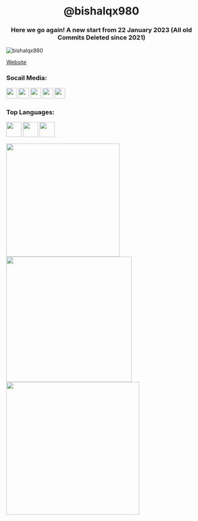 <h1 align="center">@bishalqx980</h1>
<h3 align="center">Here we go again! A new start from 22 January 2023 (All old Commits Deleted since 2021)</h3>
<p align="left"> <img src="https://komarev.com/ghpvc/?username=bishalqx980&label=Profile%20views&color=0096FF&style=flat" alt="bishalqx980"></p>
<a href="https://bishalqx980.github.io/">Website</a>
<h3 align="left">Socail Media:</h3>
<a href="mailto:bishalqx680@gmail.com"><img src="https://bishalqx980.github.io/bishalqx980/images/Mail.png" alt="" width="28px"></a>
<a href="http://facebook.com/bishalqx980"><img src="https://bishalqx980.github.io/bishalqx980/images/Facebook.png" alt="" width="28px"></a>
<a href="http://twitter.com/bishalqx980"><img src="https://bishalqx980.github.io/bishalqx980/images/Twitter.png" alt="" width="28px"></a>
<a href="http://t.me/bishalqx980"><img src="https://bishalqx980.github.io/bishalqx980/images/Telegram.png" alt="" width="28px"></a>
<a href="http://youtube.com/@bishalqx980"><img src="https://bishalqx980.github.io/bishalqx980/images/YouTube.png" alt="" width="28px"></a>

<h3 align="left">Top Languages:</h3>
<p><img src="https://bishalqx980.github.io/bishalqx980/images/html5.svg" alt="" width="40" height="40">
<img src="https://bishalqx980.github.io/bishalqx980/images/css3.svg" alt="" width="40" height="40">
<img src="https://bishalqx980.github.io/bishalqx980/images/js.svg" alt="" width="40" height="40">
</p>

<p align="left">
<img width="300px" src="https://github-readme-stats.vercel.app/api/top-langs?username=bishalqx980&show_icons=true&locale=en&layout=compact" alt="">
<img width="332px" src="https://github-readme-stats.vercel.app/api?username=bishalqx980&show_icons=true&locale=en" alt="">
<img width="352px" src="https://github-readme-streak-stats.herokuapp.com/?user=bishalqx980&" alt="">
</p>
